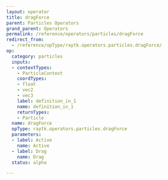 ```yaml
---
layout: operator
title: dragForce
parent: Particles Operators
grand_parent: Operators
permalink: /reference/operators/particles/dragForce
redirect_from:
  - /reference/opType/raytk.operators.particles.dragForce/
op:
  category: particles
  inputs:
  - contextTypes:
    - ParticleContext
    coordTypes:
    - float
    - vec2
    - vec3
    label: definition_in_1
    name: definition_in_1
    returnTypes:
    - Particle
  name: dragForce
  opType: raytk.operators.particles.dragForce
  parameters:
  - label: Active
    name: Active
  - label: Drag
    name: Drag
  status: alpha

---
```

